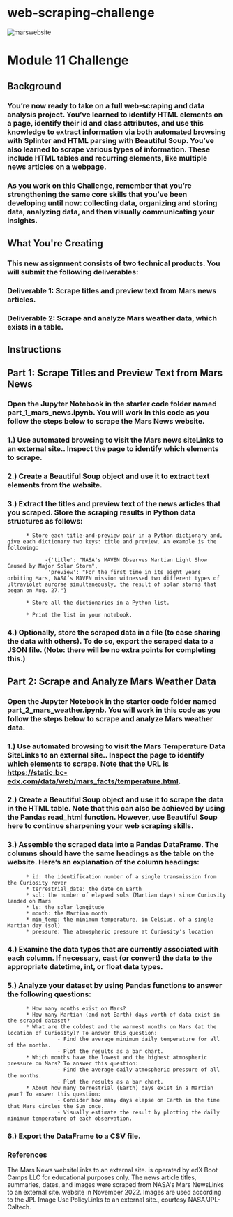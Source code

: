 # web-scraping-challenge
![marswebsite](https://github.com/user-attachments/assets/3f739a79-2b32-49c6-a9da-5da9589f80b5)
# Module 11 Challenge

## Background
### You’re now ready to take on a full web-scraping and data analysis project. You’ve learned to identify HTML elements on a page, identify their id and class attributes, and use this knowledge to extract information via both automated browsing with Splinter and HTML parsing with Beautiful Soup. You’ve also learned to scrape various types of information. These include HTML tables and recurring elements, like multiple news articles on a webpage.

### As you work on this Challenge, remember that you’re strengthening the same core skills that you’ve been developing until now: collecting data, organizing and storing data, analyzing data, and then visually communicating your insights.

## What You're Creating
### This new assignment consists of two technical products. You will submit the following deliverables:

### Deliverable 1: Scrape titles and preview text from Mars news articles.

### Deliverable 2: Scrape and analyze Mars weather data, which exists in a table.

## Instructions
## Part 1: Scrape Titles and Preview Text from Mars News
### Open the Jupyter Notebook in the starter code folder named part_1_mars_news.ipynb. You will work in this code as you follow the steps below to scrape the Mars News website.

### 1.) Use automated browsing to visit the Mars news siteLinks to an external site.. Inspect the page to identify which elements to scrape.

### 2.) Create a Beautiful Soup object and use it to extract text elements from the website.

### 3.) Extract the titles and preview text of the news articles that you scraped. Store the scraping results in Python data structures as follows:

          * Store each title-and-preview pair in a Python dictionary and, give each dictionary two keys: title and preview. An example is the following:

                -{'title': "NASA's MAVEN Observes Martian Light Show Caused by Major Solar Storm",
                 'preview': "For the first time in its eight years orbiting Mars, NASA’s MAVEN mission witnessed two different types of ultraviolet aurorae simultaneously, the result of solar storms that began on Aug. 27."}
                 
          * Store all the dictionaries in a Python list.

          * Print the list in your notebook.

### 4.) Optionally, store the scraped data in a file (to ease sharing the data with others). To do so, export the scraped data to a JSON file. (Note: there will be no extra points for completing this.)

## Part 2: Scrape and Analyze Mars Weather Data
### Open the Jupyter Notebook in the starter code folder named part_2_mars_weather.ipynb. You will work in this code as you follow the steps below to scrape and analyze Mars weather data.

### 1.) Use automated browsing to visit the Mars Temperature Data SiteLinks to an external site.. Inspect the page to identify which elements to scrape. Note that the URL is https://static.bc-edx.com/data/web/mars_facts/temperature.html.

### 2.) Create a Beautiful Soup object and use it to scrape the data in the HTML table. Note that this can also be achieved by using the Pandas read_html function. However, use Beautiful Soup here to continue sharpening your web scraping skills.

### 3.) Assemble the scraped data into a Pandas DataFrame. The columns should have the same headings as the table on the website. Here’s an explanation of the column headings:

          * id: the identification number of a single transmission from the Curiosity rover
          * terrestrial_date: the date on Earth
          * sol: the number of elapsed sols (Martian days) since Curiosity landed on Mars
          * ls: the solar longitude
          * month: the Martian month
          * min_temp: the minimum temperature, in Celsius, of a single Martian day (sol)
          * pressure: The atmospheric pressure at Curiosity's location

### 4.) Examine the data types that are currently associated with each column. If necessary, cast (or convert) the data to the appropriate datetime, int, or float data types.

### 5.) Analyze your dataset by using Pandas functions to answer the following questions:

          * How many months exist on Mars?
          * How many Martian (and not Earth) days worth of data exist in the scraped dataset?
          * What are the coldest and the warmest months on Mars (at the location of Curiosity)? To answer this question:
                    - Find the average minimum daily temperature for all of the months.
                    - Plot the results as a bar chart.
          * Which months have the lowest and the highest atmospheric pressure on Mars? To answer this question:
                    - Find the average daily atmospheric pressure of all the months.
                    - Plot the results as a bar chart.
          * About how many terrestrial (Earth) days exist in a Martian year? To answer this question:
                    - Consider how many days elapse on Earth in the time that Mars circles the Sun once.
                    - Visually estimate the result by plotting the daily minimum temperature of each observation.
### 6.) Export the DataFrame to a CSV file.


### References
The Mars News websiteLinks to an external site. is operated by edX Boot Camps LLC for educational purposes only. The news article titles, summaries, dates, and images were scraped from NASA's Mars NewsLinks to an external site. website in November 2022. Images are used according to the JPL Image Use PolicyLinks to an external site., courtesy NASA/JPL-Caltech.



